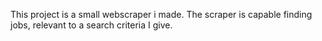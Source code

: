 This project is a small webscraper i made. 
The scraper is capable finding jobs, relevant to a search criteria I give. 